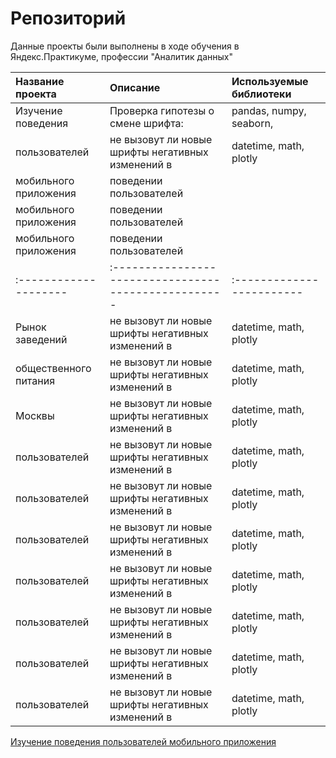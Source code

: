 # Репозиторий

Данные проекты были выполнены в ходе обучения в Яндекс.Практикуме, профессии "Аналитик данных" 

| Название проекта      | Описание                                            | Используемые библиотеки |
| :-------------------- | :-------------------------------------------------- | :--------------------   |
| Изучение поведения    | Проверка гипотезы о смене шрифта:                   | pandas, numpy, seaborn, | 
| пользователей         | не вызовут ли новые шрифты негативных изменений в   | datetime, math, plotly  |
| мобильного приложения | поведении пользователей                             |                         |
| мобильного приложения | поведении пользователей                             |                         |
| мобильного приложения | поведении пользователей                             |                         |
| :-------------------- | :---------------------------------------------------|:------------------------|
| Рынок заведений       | не вызовут ли новые шрифты негативных изменений в   | datetime, math, plotly  |
| общественного питания | не вызовут ли новые шрифты негативных изменений в   | datetime, math, plotly  |
| Москвы                | не вызовут ли новые шрифты негативных изменений в   | datetime, math, plotly  |
| пользователей         | не вызовут ли новые шрифты негативных изменений в   | datetime, math, plotly  |
| пользователей         | не вызовут ли новые шрифты негативных изменений в   | datetime, math, plotly  |
| пользователей         | не вызовут ли новые шрифты негативных изменений в   | datetime, math, plotly  |
| пользователей         | не вызовут ли новые шрифты негативных изменений в   | datetime, math, plotly  |
| пользователей         | не вызовут ли новые шрифты негативных изменений в   | datetime, math, plotly  |
| пользователей         | не вызовут ли новые шрифты негативных изменений в   | datetime, math, plotly  |
| пользователей         | не вызовут ли новые шрифты негативных изменений в   | datetime, math, plotly  |
[Изучение поведения пользователей мобильного приложения](адрес:github.com/catyacapustina/my_projects/tree/main/behavior_of_mobile_app_users "Заголовок ссылки")
